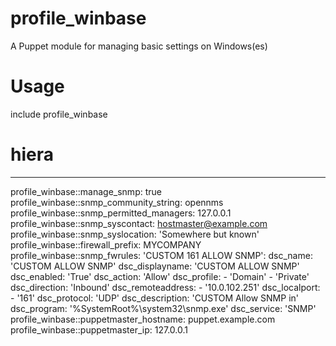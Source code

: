 # profile_winbase

A Puppet module for managing basic settings on Windows(es)

# Usage

include profile_winbase

# hiera

---
profile_winbase::manage_snmp: true
profile_winbase::snmp_community_string: opennms
profile_winbase::snmp_permitted_managers: 127.0.0.1
profile_winbase::snmp_syscontact: hostmaster@example.com
profile_winbase::snmp_syslocation: 'Somewhere but known'
profile_winbase::firewall_prefix: MYCOMPANY
profile_winbase::snmp_fwrules:
  'CUSTOM 161 ALLOW SNMP':
    dsc_name: 'CUSTOM ALLOW SNMP'
    dsc_displayname: 'CUSTOM ALLOW SNMP'
    dsc_enabled: 'True'
    dsc_action: 'Allow'
    dsc_profile:
      - 'Domain'
      - 'Private'
    dsc_direction: 'Inbound'
    dsc_remoteaddress:
      - '10.0.102.251'
    dsc_localport:
      - '161'
    dsc_protocol: 'UDP'
    dsc_description: 'CUSTOM Allow SNMP in'
    dsc_program: '%SystemRoot%\system32\snmp.exe'
    dsc_service: 'SNMP'
profile_winbase::puppetmaster_hostname: puppet.example.com
profile_winbase::puppetmaster_ip: 127.0.0.1
